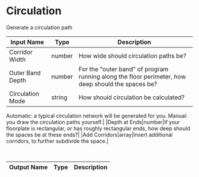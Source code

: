 

# Circulation

Generate a circulation path

|Input Name|Type|Description|
|---|---|---|
|Corridor Width|number|How wide should circulation paths be?|
|Outer Band Depth|number|For the "outer band" of program running along the floor perimeter, how deep should the spaces be?|
|Circulation Mode|string|How should circulation be calculated? 
Automatic: a typical circulation network will be generated for you. 
Manual: you draw the circulation paths yourself.|
|Depth at Ends|number|If your floorplate is rectangular, or has roughly rectangular ends, how deep should the spaces be at these ends?|
|Add Corridors|array|Insert additional corridors, to further subdivide the space.|


<br>

|Output Name|Type|Description|
|---|---|---|

